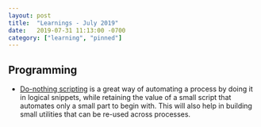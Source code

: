 ```yaml
---
layout: post
title:  "Learnings - July 2019"
date:   2019-07-31 11:13:00 -0700
category: ["learning", "pinned"]
---
```


## Programming

 * [Do-nothing scripting](https://blog.danslimmon.com/2019/07/15/do-nothing-scripting-the-key-to-gradual-automation/) is a great way of automating a process by doing it in logical snippets, while retaining the value of a small script that automates only a small part to begin with. This will also help in building small utilities that can be re-used across processes.
